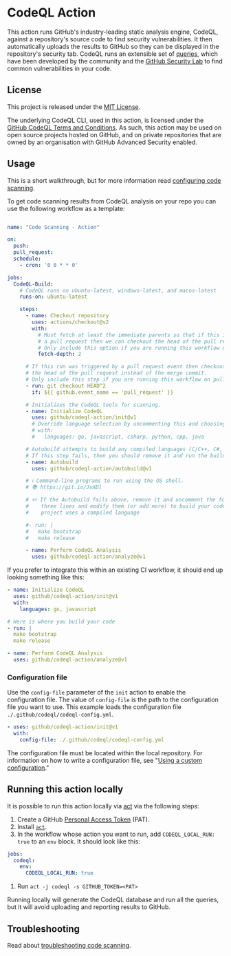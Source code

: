 # CodeQL Action

This action runs GitHub's industry-leading static analysis engine, CodeQL, against a repository's source code to find security vulnerabilities. It then automatically uploads the results to GitHub so they can be displayed in the repository's security tab. CodeQL runs an extensible set of [queries](https://github.com/github/codeql), which have been developed by the community and the [GitHub Security Lab](https://securitylab.github.com/) to find common vulnerabilities in your code.

## License

This project is released under the [MIT License](LICENSE).

The underlying CodeQL CLI, used in this action, is licensed under the [GitHub CodeQL Terms and Conditions](https://securitylab.github.com/tools/codeql/license). As such, this action may be used on open source projects hosted on GitHub, and on  private repositories that are owned by an organisation with GitHub Advanced Security enabled.

## Usage

This is a short walkthrough, but for more information read [configuring code scanning](https://help.github.com/en/github/finding-security-vulnerabilities-and-errors-in-your-code/configuring-code-scanning).

To get code scanning results from CodeQL analysis on your repo you can use the following workflow as a template:

```yaml

name: "Code Scanning - Action"

on:
  push:
  pull_request:
  schedule:
    - cron: '0 0 * * 0'

jobs:
  CodeQL-Build:
    # CodeQL runs on ubuntu-latest, windows-latest, and macos-latest
    runs-on: ubuntu-latest

    steps:
      - name: Checkout repository
        uses: actions/checkout@v2
        with:
          # Must fetch at least the immediate parents so that if this is
          # a pull request then we can checkout the head of the pull request.
          # Only include this option if you are running this workflow on pull requests.
          fetch-depth: 2

      # If this run was triggered by a pull request event then checkout
      # the head of the pull request instead of the merge commit.
      # Only include this step if you are running this workflow on pull requests.
      - run: git checkout HEAD^2
        if: ${{ github.event_name == 'pull_request' }}

      # Initializes the CodeQL tools for scanning.
      - name: Initialize CodeQL
        uses: github/codeql-action/init@v1
        # Override language selection by uncommenting this and choosing your languages
        # with:
        #   languages: go, javascript, csharp, python, cpp, java

      # Autobuild attempts to build any compiled languages (C/C++, C#, or Java).
      # If this step fails, then you should remove it and run the build manually (see below).
      - name: Autobuild
        uses: github/codeql-action/autobuild@v1

      # ℹ️ Command-line programs to run using the OS shell.
      # 📚 https://git.io/JvXDl

      # ✏️ If the Autobuild fails above, remove it and uncomment the following
      #    three lines and modify them (or add more) to build your code if your
      #    project uses a compiled language

      #- run: |
      #   make bootstrap
      #   make release

      - name: Perform CodeQL Analysis
        uses: github/codeql-action/analyze@v1
```

If you prefer to integrate this within an existing CI workflow, it should end up looking something like this:

```yaml
- name: Initialize CodeQL
  uses: github/codeql-action/init@v1
  with:
    languages: go, javascript

# Here is where you build your code
- run: |
  make bootstrap
  make release

- name: Perform CodeQL Analysis
  uses: github/codeql-action/analyze@v1
```

### Configuration file

Use the `config-file` parameter of the `init` action to enable the configuration file. The value of `config-file` is the path to the configuration file you want to use. This example loads the configuration file `./.github/codeql/codeql-config.yml`.

```yaml
- uses: github/codeql-action/init@v1
  with:
    config-file: ./.github/codeql/codeql-config.yml
```

The configuration file must be located within the local repository. For information on how to write a configuration file, see "[Using a custom configuration](https://help.github.com/en/github/finding-security-vulnerabilities-and-errors-in-your-code/configuring-code-scanning#using-a-custom-configuration)."

## Running this action locally

It is possible to run this action locally via [act](https://github.com/nektos/act) via the following steps:

1. Create a GitHub [Personal Access Token](https://github.com/settings/tokens) (PAT).
1. Install [`act`](https://github.com/nektos/act).
1. In the workflow whose action you want to run, add `CODEQL_LOCAL_RUN: true` to an `env` block. It should look like this:

  ```yaml
  jobs:
    codeql:
      env:
        CODEQL_LOCAL_RUN: true
  ```

1. Run `act -j codeql -s GITHUB_TOKEN=<PAT>`

Running locally will generate the CodeQL database and run all the queries, but it will avoid uploading and reporting results to GitHub.

## Troubleshooting

Read about [troubleshooting code scanning](https://help.github.com/en/github/finding-security-vulnerabilities-and-errors-in-your-code/troubleshooting-code-scanning).
